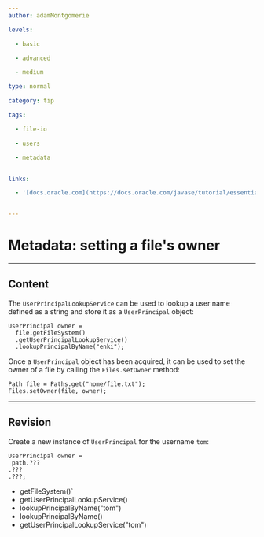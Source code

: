 ```yaml
---
author: adamMontgomerie

levels:

  - basic

  - advanced

  - medium

type: normal

category: tip

tags:

  - file-io

  - users

  - metadata


links:

  - '[docs.oracle.com](https://docs.oracle.com/javase/tutorial/essential/io/fileAttr.html){website}'


---
```


# Metadata: setting a file's owner

---
## Content

The `UserPrincipalLookupService` can be used to lookup a user name defined as a string and store it as a `UserPrincipal` object:
```
UserPrincipal owner =
  file.getFileSystem()
  .getUserPrincipalLookupService()
  .lookupPrincipalByName("enki");
```

Once a `UserPrincipal` object has been acquired, it can be used to set the owner of a file by calling the `Files.setOwner` method:
```
Path file = Paths.get("home/file.txt");
Files.setOwner(file, owner);
```

---
## Revision

Create a new instance of  `UserPrincipal` for the username `tom`:
```
UserPrincipal owner = 
 path.???
.???
.???;
```

* getFileSystem()` 
* getUserPrincipalLookupService() 
* lookupPrincipalByName("tom")
* lookupPrincipalByName()
* getUserPrincipalLookupService("tom")


